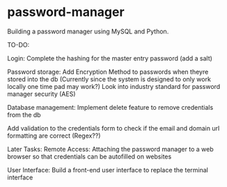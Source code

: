 # password-manager
Building a password manager using MySQL and Python.

TO-DO:

Login:
  Complete the hashing for the master entry password (add a salt)


Password storage:
  Add Encryption Method to passwords when theyre stored into the db
    (Currently since the system is designed to only work locally one time pad may work?)
  Look into industry standard for password manager security (AES)


Database management:
  Implement delete feature to remove credentials from the db
  
  Add validation to the credentials form to check if the email and domain url formatting are correct (Regex??)
  


Later Tasks:
  Remote Access:
    Attaching the password manager to a web browser so that credentials can be autofilled on websites
  
  User Interface:
    Build a front-end user interface to replace the terminal interface

